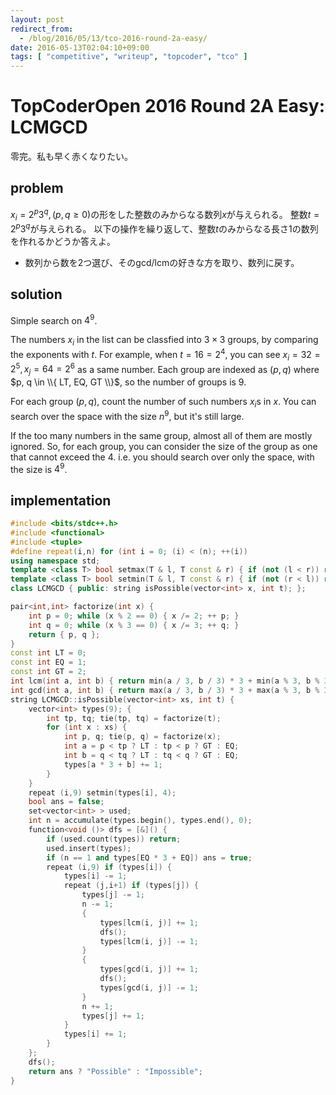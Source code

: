 ```yaml
---
layout: post
redirect_from:
  - /blog/2016/05/13/tco-2016-round-2a-easy/
date: 2016-05-13T02:04:10+09:00
tags: [ "competitive", "writeup", "topcoder", "tco" ]
---
```


# TopCoderOpen 2016 Round 2A Easy: LCMGCD

零完。私も早く赤くなりたい。

## problem

$x_i = 2^p3^q, (p, q \ge 0)$の形をした整数のみからなる数列$x$が与えられる。
整数$t = 2^p3^q$が与えられる。
以下の操作を繰り返して、整数$t$のみからなる長さ$1$の数列を作れるかどうか答えよ。

-   数列から数を2つ選び、そのgcd/lcmの好きな方を取り、数列に戻す。

## solution

Simple search on $4^9$.

The numbers $x_i$ in the list can be classfied into $3 \times 3$ groups, by comparing the exponents with $t$.
For example, when $t = 16 = 2^4$, you can see $x_i = 32 = 2^5, x_j = 64 = 2^6$ as a same number.
Each group are indexed as $(p, q)$ where $p, q \in \\{ LT, EQ, GT \\}$, so the number of groups is $9$.

For each group $(p, q)$, count the number of such numbers $x_i$s in $x$.
You can search over the space with the size $n^9$, but it's still large.

If the too many numbers in the same group, almost all of them are mostly ignored.
So, for each group, you can consider the size of the group as one that cannot exceed the $4$.
i.e. you should search over only the space, with the size is $4^9$.

## implementation

``` c++
#include <bits/stdc++.h>
#include <functional>
#include <tuple>
#define repeat(i,n) for (int i = 0; (i) < (n); ++(i))
using namespace std;
template <class T> bool setmax(T & l, T const & r) { if (not (l < r)) return false; l = r; return true; }
template <class T> bool setmin(T & l, T const & r) { if (not (r < l)) return false; l = r; return true; }
class LCMGCD { public: string isPossible(vector<int> x, int t); };

pair<int,int> factorize(int x) {
    int p = 0; while (x % 2 == 0) { x /= 2; ++ p; }
    int q = 0; while (x % 3 == 0) { x /= 3; ++ q; }
    return { p, q };
}
const int LT = 0;
const int EQ = 1;
const int GT = 2;
int lcm(int a, int b) { return min(a / 3, b / 3) * 3 + min(a % 3, b % 3); }
int gcd(int a, int b) { return max(a / 3, b / 3) * 3 + max(a % 3, b % 3); }
string LCMGCD::isPossible(vector<int> xs, int t) {
    vector<int> types(9); {
        int tp, tq; tie(tp, tq) = factorize(t);
        for (int x : xs) {
            int p, q; tie(p, q) = factorize(x);
            int a = p < tp ? LT : tp < p ? GT : EQ;
            int b = q < tq ? LT : tq < q ? GT : EQ;
            types[a * 3 + b] += 1;
        }
    }
    repeat (i,9) setmin(types[i], 4);
    bool ans = false;
    set<vector<int> > used;
    int n = accumulate(types.begin(), types.end(), 0);
    function<void ()> dfs = [&]() {
        if (used.count(types)) return;
        used.insert(types);
        if (n == 1 and types[EQ * 3 + EQ]) ans = true;
        repeat (i,9) if (types[i]) {
            types[i] -= 1;
            repeat (j,i+1) if (types[j]) {
                types[j] -= 1;
                n -= 1;
                {
                    types[lcm(i, j)] += 1;
                    dfs();
                    types[lcm(i, j)] -= 1;
                }
                {
                    types[gcd(i, j)] += 1;
                    dfs();
                    types[gcd(i, j)] -= 1;
                }
                n += 1;
                types[j] += 1;
            }
            types[i] += 1;
        }
    };
    dfs();
    return ans ? "Possible" : "Impossible";
}
```
